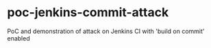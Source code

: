 # poc-jenkins-commit-attack
PoC and demonstration of attack on Jenkins CI with 'build on commit'  enabled
